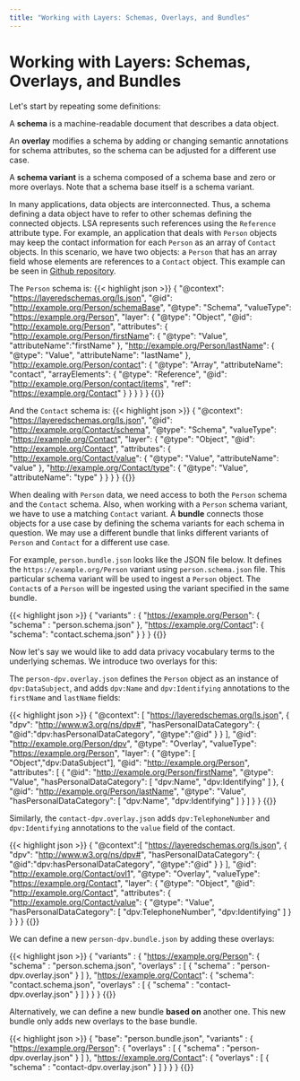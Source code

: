 ```yaml
---
title: "Working with Layers: Schemas, Overlays, and Bundles"
---
```

# Working with Layers: Schemas, Overlays, and Bundles

Let's start by repeating some definitions:

A **schema** is a machine-readable document that describes a data
object.

An **overlay** modifies a schema by adding or changing semantic
annotations for schema attributes, so the schema can be adjusted for a
different use case.

A **schema variant** is a schema composed of a schema base and zero or
more overlays. Note that a schema base itself is a schema variant.

In many applications, data objects are interconnected. Thus, a schema
defining a data object have to refer to other schemas defining the
connected objects. LSA represents such references using the
`Reference` attribute type. For example, an application that deals
with `Person` objects may keep the contact information for each
`Person` as an array of `Contact` objects. In this scenario, we have
two objects: a `Person` that has an array field whose elements are
references to a `Contact` object. This example can be seen in [Github
repository](https://github.com/cloudprivacylabs/lsa/tree/main/examples/contact).

The `Person` schema is:
{{< highlight json >}}
{
    "@context": "https://layeredschemas.org/ls.json",
    "@id": "http://example.org/Person/schemaBase",
    "@type": "Schema",
    "valueType": "https://example.org/Person",
    "layer": {
        "@type": "Object",
        "@id": "http://example.org/Person",
        "attributes": {
           "http://example.org/Person/firstName": {
                "@type": "Value",
                "attributeName":"firstName"
            },
            "http://example.org/Person/lastName": {
                "@type": "Value",
                "attributeName": "lastName"
            },
            "http://example.org/Person/contact": {
                "@type": "Array",
                "attributeName": "contact",
                "arrayElements": {
                    "@type": "Reference",
                    "@id": "http://example.org/Person/contact/items",
                    "ref": "https://example.org/Contact"
                }
            }
        }
    }
}
{{</highlight>}}

And the `Contact` schema is:
{{< highlight json >}}
{
    "@context": "https://layeredschemas.org/ls.json",
    "@id": "http://example.org/Contact/schema",
    "@type": "Schema",
    "valueType": "https://example.org/Contact",
    "layer": {
        "@type": "Object",
        "@id": "http://example.org/Contact",
        "attributes": {
            "http://example.org/Contact/value": {
                "@type": "Value",
                "attributeName": "value"
            },
            "http://example.org/Contact/type": {
                "@type": "Value",
                "attributeName": "type"
            }
        }
    }
}
{{</highlight>}}

When dealing with `Person` data, we need access to both the `Person`
schema and the `Contact` schema. Also, when working with a `Person`
schema variant, we have to use a matching `Contact` variant. A
**bundle** connects those objects for a use case by defining the
schema variants for each schema in question. We may use a different
bundle that links different variants of `Person` and `Contact` for a
different use case.

For example, `person.bundle.json` looks like the JSON file below. It
defines the `https://example.org/Person` variant using
`person.schema.json` file. This particular schema variant will be used
to ingest a `Person` object. The `Contact`s of a `Person` will be
ingested using the variant specified in the same bundle.


{{< highlight json >}}
{
    "variants" : {
        "https://example.org/Person": {
            "schema" : "person.schema.json"
        },
        "https://example.org/Contact": {
            "schema": "contact.schema.json"
        }
    }
}
{{</highlight>}}

Now let's say we would like to add data privacy vocabulary terms to
the underlying schemas. We introduce two overlays for this:

The `person-dpv.overlay.json` defines the `Person` object as an
instance of `dpv:DataSubject`, and adds `dpv:Name` and
`dpv:Identifying` annotations to the `firstName` and `lastName`
fields:

{{< highlight json >}}
{
     "@context": [
       "https://layeredschemas.org/ls.json",
         { 
            "dpv": "http://www.w3.org/ns/dpv#",
             "hasPersonalDataCategory": {
               "@id":"dpv:hasPersonalDataCategory",
               "@type":"@id"
             }
        }
     ],
    "@id": "http://example.org/Person/dpv",
    "@type": "Overlay",
    "valueType": "https://example.org/Person",
    "layer": {
        "@type": [ "Object","dpv:DataSubject"],
        "@id": "http://example.org/Person",
        "attributes": [
            {
                "@id": "http://example.org/Person/firstName",
                "@type": "Value",
                "hasPersonalDataCategory": [ "dpv:Name", "dpv:Identifying" ]
            },
            {
                "@id": "http://example.org/Person/lastName",
                "@type": "Value",
                "hasPersonalDataCategory": [ "dpv:Name", "dpv:Identifying" ]
            }
        ]
    }
}
{{</highlight>}}

Similarly, the `contact-dpv.overlay.json` adds `dpv:TelephoneNumber`
and `dpv:Identifying` annotations to the `value` field of the contact.

{{< highlight json >}}
{
    "@context":[ "https://layeredschemas.org/ls.json",
         { 
            "dpv": "http://www.w3.org/ns/dpv#",
             "hasPersonalDataCategory": {
               "@id":"dpv:hasPersonalDataCategory",
               "@type":"@id"
             }
         }
               ],
    "@id": "http://example.org/Contact/ovl1",
    "@type": "Overlay",
    "valueType": "https://example.org/Contact",
    "layer": {
        "@type": "Object",
        "@id": "http://example.org/Contact",
        "attributes": {
            "http://example.org/Contact/value": {
                "@type": "Value",
                "hasPersonalDataCategory": [ "dpv:TelephoneNumber", "dpv:Identifying" ]
            }
        }
    }
}
{{</highlight>}}

We can define a new `person-dpv.bundle.json` by adding these overlays:

{{< highlight json >}}
{
    "variants" : {
        "https://example.org/Person": {
            "schema" : "person.schema.json",
            "overlays" : [
                {
                    "schema" : "person-dpv.overlay.json"
                }
            ]
        },
        "https://example.org/Contact": {
            "schema": "contact.schema.json",
            "overlays" : [
                {
                    "schema" : "contact-dpv.overlay.json"
                }
            ]
        }
    }
}
{{</highlight>}}

Alternatively, we can define a new bundle **based on** another
one. This new bundle only adds new overlays to the base bundle.

{{< highlight json >}}
{
    "base": "person.bundle.json",
    "variants" : {
        "https://example.org/Person": {
            "overlays" : [
                {
                    "schema" : "person-dpv.overlay.json"
                }
            ]
        },
        "https://example.org/Contact": {
            "overlays" : [
                {
                    "schema" : "contact-dpv.overlay.json"
                }
            ]
        }
    }
}
{{</highlight>}}

